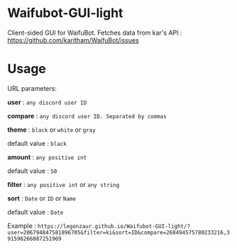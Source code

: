 # Waifubot-GUI-light

Client-sided GUI for WaifuBot. Fetches data from kar's API : https://github.com/karitham/WaifuBot/issues

# Usage

URL parameters:

**user** : `any discord user ID`

**compare** : `any discord user ID. Separated by commas`

**theme** : `black` or `white` or `gray`

default value : `black`

**amount** : `any positive int`

default value : `50`

**filter** : `any positive int` or `any string`

**sort** : `Date` or `ID` or `Name`

default value : `Date`

Example : `https://legonzaur.github.io/Waifubot-GUI-light/?user=206794847581896705&filter=ki&sort=ID&compare=268494575780233216,391596266087251969`
